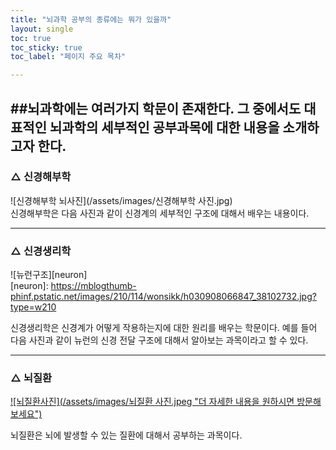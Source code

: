 ```yaml
---
title: "뇌과학 공부의 종류에는 뭐가 있을까"
layout: single
toc: true
toc_sticky: true
toc_label: "페이지 주요 목차"

---
```


##뇌과학에는 여러가지 학문이 존재한다. 그 중에서도 대표적인 뇌과학의 세부적인 공부과목에 대한 내용을 소개하고자 한다.
---

### △ 신경해부학
![신경해부학 뇌사진](/assets/images/신경해부학 사진.jpg)  
신경해부학은 다음 사진과 같이 신경계의 세부적인 구조에 대해서 배우는 내용이다.

---
### △ 신경생리학
![뉴런구조][neuron]<br> 
[neuron]: https://mblogthumb-phinf.pstatic.net/images/210/114/wonsikk/h030908066847_38102732.jpg?type=w210


신경생리학은 신경계가 어떻게 작용하는지에 대한 원리를 배우는 학문이다. 예를 들어 다음 사진과 같이 뉴런의 신경 전달 구조에 대해서 알아보는 과목이라고 할 수 있다.

---
### △ 뇌질환
[![뇌질환사진](/assets/images/뇌질환 사진.jpeg "더 자세한 내용을 원하시면 방문해보세요")](https://m.blog.naver.com/PostView.naver?isHttpsRedirect=true&blogId=amc_heart&logNo=220840836933)

뇌질환은 뇌에 발생할 수 있는 질환에 대해서 공부하는 과목이다. 

